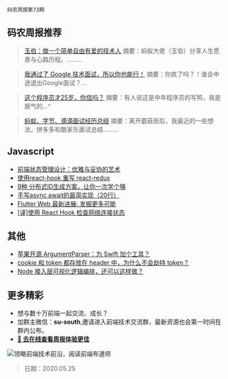 `码农周报第73期`

## 码农周报推荐

> [玉伯：做一个简单自由有爱的技术人](https://segmentfault.com/a/1190000022676508)
> 摘要：蚂蚁大佬（玉伯）分享人生愿景与心路历程。………


> [我通过了 Google 技术面试，所以你也能行！](https://mp.weixin.qq.com/s/gysyLBtYheOeerI4rIcFYw)
> 摘要：你疯了吗？！谁会中途退出Google面试？…

> [这个程序员才25岁，你信吗？](https://mp.weixin.qq.com/s/qOk-FK1CvCZ-ha3yR0g01A)
> 摘要：有人说这是中年程序员的写照，我是服气的…^

> [蚂蚁、字节、滴滴面试经历总结](https://segmentfault.com/a/1190000022699189)
> 摘要：离开蘑菇街后，我最近的一些想法，拼多多和酷家乐面试总结………



## Javascript


- [前端状态管理设计：优雅与妥协的艺术](https://cdc.tencent.com/2020/05/22/frontend-state-management-research/)
- [使用react-hook 重写 react-redux](https://www.javascriptc.com/3804.html)
- [9种 分布式ID生成方案，让你一次学个够](https://segmentfault.com/a/1190000022717820)
- [手写async await的最简实现（20行）](https://segmentfault.com/a/1190000022705474)
- [Flutter Web 最新进展: 发掘更多可能](https://mp.weixin.qq.com/s/NGqF2OTvsV1A2KLiMXE2PQ)
- [[译]使用 React Hook 检查网络连接状态](https://www.javascriptc.com/3802.html)


## 其他

- [苹果开源 ArgumentParser：为 Swift 加个工具？](https://www.javascriptc.com/3906.html)
- [cookie 和 token 都存放在 header 中，为什么不会劫持 token？](https://www.javascriptc.com/interview-tips/zh_cn/javascript/why-token-is-safe/)
- [Node 接入层可视化逻辑编排，还可以这样做？](https://www.yuque.com/artist/blog/pfmogu)


## 更多精彩

- 想与数十万前端一起交流、成长？
- 加群主微信：**su-south**,邀请进入前端技术交流群，最新资源也会第一时间在群内公布。
- **[:lollipop: 去在线查看周报体验更佳](https://www.javascriptc.com/category/javascript-weekly)**

![领略前端技术前沿，阅读前端布道师](https://user-images.githubusercontent.com/18324563/100540104-2b5d5a00-3276-11eb-90b4-1a8d6a4444b8.png)

> 日期：2020.05.25
